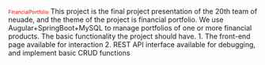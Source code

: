 <font size = 1 color='red'>FinancialPortfolio</font>
This project is the final project presentation of the 20th team of neuade, and the theme of the project is financial portfolio.
We use Augular+SpringBoot+MySQL to manage portfolios of one or more financial products.
The basic functionality the project should have. 1. The front-end page available for interaction
2. REST API interface available for debugging, and implement basic CRUD functions
